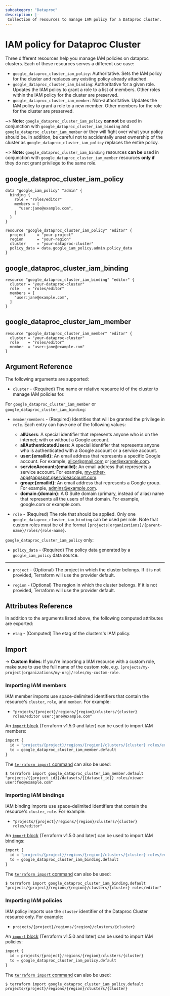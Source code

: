 ```yaml
---
subcategory: "Dataproc"
description: |-
 Collection of resources to manage IAM policy for a Dataproc cluster.
---
```


# IAM policy for Dataproc Cluster

Three different resources help you manage IAM policies on dataproc clusters. Each of these resources serves a different use case:

* `google_dataproc_cluster_iam_policy`: Authoritative. Sets the IAM policy for the cluster and replaces any existing policy already attached.
* `google_dataproc_cluster_iam_binding`: Authoritative for a given role. Updates the IAM policy to grant a role to a list of members. Other roles within the IAM policy for the cluster are preserved.
* `google_dataproc_cluster_iam_member`: Non-authoritative. Updates the IAM policy to grant a role to a new member. Other members for the role for the cluster are preserved.

~> **Note:** `google_dataproc_cluster_iam_policy` **cannot** be used in conjunction with `google_dataproc_cluster_iam_binding` and `google_dataproc_cluster_iam_member` or they will fight over what your policy should be. In addition, be careful not to accidentally unset ownership of the cluster as `google_dataproc_cluster_iam_policy` replaces the entire policy.

~> **Note:** `google_dataproc_cluster_iam_binding` resources **can be** used in conjunction with `google_dataproc_cluster_iam_member` resources **only if** they do not grant privilege to the same role.

## google_dataproc_cluster_iam_policy

```hcl
data "google_iam_policy" "admin" {
  binding {
    role = "roles/editor"
    members = [
      "user:jane@example.com",
    ]
  }
}

resource "google_dataproc_cluster_iam_policy" "editor" {
  project     = "your-project"
  region      = "your-region"
  cluster     = "your-dataproc-cluster"
  policy_data = data.google_iam_policy.admin.policy_data
}
```

## google_dataproc_cluster_iam_binding

```hcl
resource "google_dataproc_cluster_iam_binding" "editor" {
  cluster = "your-dataproc-cluster"
  role    = "roles/editor"
  members = [
    "user:jane@example.com",
  ]
}
```

## google_dataproc_cluster_iam_member

```hcl
resource "google_dataproc_cluster_iam_member" "editor" {
  cluster = "your-dataproc-cluster"
  role    = "roles/editor"
  member  = "user:jane@example.com"
}
```

## Argument Reference

The following arguments are supported:

* `cluster` - (Required) The name or relative resource id of the cluster to manage IAM policies for.

For `google_dataproc_cluster_iam_member` or `google_dataproc_cluster_iam_binding`:

* `member/members` - (Required) Identities that will be granted the privilege in `role`.
  Each entry can have one of the following values:
  * **allUsers**: A special identifier that represents anyone who is on the internet; with or without a Google account.
  * **allAuthenticatedUsers**: A special identifier that represents anyone who is authenticated with a Google account or a service account.
  * **user:{emailid}**: An email address that represents a specific Google account. For example, alice@gmail.com or joe@example.com.
  * **serviceAccount:{emailid}**: An email address that represents a service account. For example, my-other-app@appspot.gserviceaccount.com.
  * **group:{emailid}**: An email address that represents a Google group. For example, admins@example.com.
  * **domain:{domain}**: A G Suite domain (primary, instead of alias) name that represents all the users of that domain. For example, google.com or example.com.

* `role` - (Required) The role that should be applied. Only one
    `google_dataproc_cluster_iam_binding` can be used per role. Note that custom roles must be of the format
    `[projects|organizations]/{parent-name}/roles/{role-name}`.

`google_dataproc_cluster_iam_policy` only:
* `policy_data` - (Required) The policy data generated by a `google_iam_policy` data source.

- - -

* `project` - (Optional) The project in which the cluster belongs. If it
    is not provided, Terraform will use the provider default.

* `region` - (Optional) The region in which the cluster belongs. If it
    is not provided, Terraform will use the provider default.

## Attributes Reference

In addition to the arguments listed above, the following computed attributes are
exported:

* `etag` - (Computed) The etag of the clusters's IAM policy.

## Import

-> **Custom Roles**: If you're importing a IAM resource with a custom role, make sure to use the
 full name of the custom role, e.g. `[projects/my-project|organizations/my-org]/roles/my-custom-role`.

### Importing IAM members

IAM member imports use space-delimited identifiers that contain the resource's `cluster`, `role`, and `member`. For example:

* `"projects/{project}/regions/{region}/clusters/{cluster} roles/editor user:jane@example.com"`

An [`import` block](https://developer.hashicorp.com/terraform/language/import) (Terraform v1.5.0 and later) can be used to import IAM members:

```tf
import {
  id = "projects/{project}/regions/{region}/clusters/{cluster} roles/editor user:jane@example.com"
  to = google_dataproc_cluster_iam_member.default
}
```

The [`terraform import` command](https://developer.hashicorp.com/terraform/cli/commands/import) can also be used:

```
$ terraform import google_dataproc_cluster_iam_member.default "projects/{{project_id}}/datasets/{{dataset_id}} roles/viewer user:foo@example.com"
```

### Importing IAM bindings

IAM binding imports use space-delimited identifiers that contain the resource's `cluster`, `role`. For example:

* `"projects/{project}/regions/{region}/clusters/{cluster} roles/editor"`

An [`import` block](https://developer.hashicorp.com/terraform/language/import) (Terraform v1.5.0 and later) can be used to import IAM bindings:

```tf
import {
  id = "projects/{project}/regions/{region}/clusters/{cluster} roles/editor"
  to = google_dataproc_cluster_iam_binding.default
}
```

The [`terraform import` command](https://developer.hashicorp.com/terraform/cli/commands/import) can also be used:

```
$ terraform import google_dataproc_cluster_iam_binding.default "projects/{project}/regions/{region}/clusters/{cluster} roles/editor"
```

### Importing IAM policies

IAM policy imports use the `cluster` identifier of the Dataproc Cluster resource only. For example:

* `projects/{project}/regions/{region}/clusters/{cluster}`

An [`import` block](https://developer.hashicorp.com/terraform/language/import) (Terraform v1.5.0 and later) can be used to import IAM policies:

```tf
import {
  id = projects/{project}/regions/{region}/clusters/{cluster}
  to = google_dataproc_cluster_iam_policy.default
}
```

The [`terraform import` command](https://developer.hashicorp.com/terraform/cli/commands/import) can also be used:

```
$ terraform import google_dataproc_cluster_iam_policy.default projects/{project}/regions/{region}/clusters/{cluster}
```
